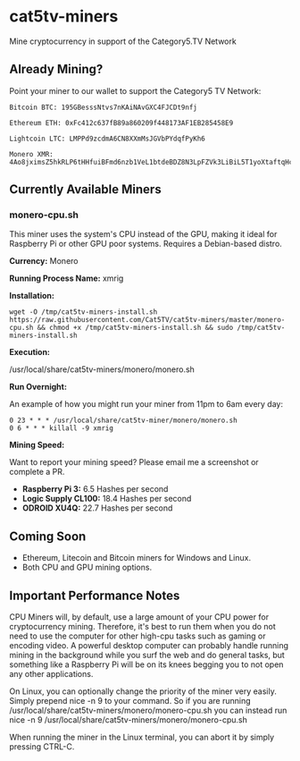 # cat5tv-miners
Mine cryptocurrency in support of the Category5.TV Network

## Already Mining?

Point your miner to our wallet to support the Category5 TV Network:
     
    Bitcoin BTC: 195GBesssNtvs7nKAiNAvGXC4FJCDt9nfj
     
    Ethereum ETH: 0xFc412c637fB89a860209f448173AF1EB285458E9
     
    Lightcoin LTC: LMPPd9zcdmA6CN8XXmMsJGVbPYdqfPyKh6
     
    Monero XMR: 4Ao8jximsZ5hkRLP6tHHfuiBFmd6nzb1VeL1btdeBDZ8N3LpFZVk3LiBiL5T1yoXtaftqHcSKE5YQdQNpizFRyYVFUfMiZ6



## Currently Available Miners

### monero-cpu.sh

This miner uses the system's CPU instead of the GPU, making it ideal for Raspberry Pi or other GPU poor systems. Requires a Debian-based distro.

**Currency:** Monero

**Running Process Name:** xmrig

**Installation:**

```
wget -O /tmp/cat5tv-miners-install.sh https://raw.githubusercontent.com/Cat5TV/cat5tv-miners/master/monero-cpu.sh && chmod +x /tmp/cat5tv-miners-install.sh && sudo /tmp/cat5tv-miners-install.sh
```
**Execution:**

/usr/local/share/cat5tv-miners/monero/monero.sh

**Run Overnight:**

An example of how you might run your miner from 11pm to 6am every day:

```
0 23 * * * /usr/local/share/cat5tv-miner/monero/monero.sh
0 6 * * * killall -9 xmrig
```

**Mining Speed:**

Want to report your mining speed? Please email me a screenshot or complete a PR.

- **Raspberry Pi 3:** 6.5 Hashes per second
- **Logic Supply CL100:** 18.4 Hashes per second
- **ODROID XU4Q:** 22.7 Hashes per second

## Coming Soon

- Ethereum, Litecoin and Bitcoin miners for Windows and Linux.
- Both CPU and GPU mining options.

## Important Performance Notes

CPU Miners will, by default, use a large amount of your CPU power for cryptocurrency mining. Therefore, it's best to run them when you do not need to use the computer for other high-cpu tasks such as gaming or encoding video. A powerful desktop computer can probably handle running mining in the background while you surf the web and do general tasks, but something like a Raspberry Pi will be on its knees begging you to not open any other applications.

On Linux, you can optionally change the priority of the miner very easily. Simply prepend nice -n 9 to your command. So if you are running /usr/local/share/cat5tv-miners/monero/monero-cpu.sh you can instead run nice -n 9 /usr/local/share/cat5tv-miners/monero/monero-cpu.sh

When running the miner in the Linux terminal, you can abort it by simply pressing CTRL-C.
